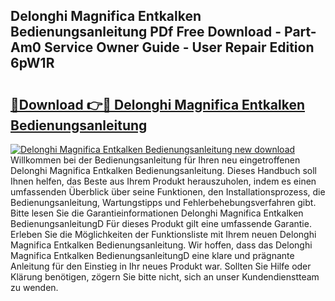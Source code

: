 ## Delonghi Magnifica Entkalken Bedienungsanleitung PDf Free Download - Part-Am0 Service Owner Guide - User Repair Edition 6pW1R

# <h2><a href="http://df2ssfe.blite.top/?on=Delonghi+Magnifica+Entkalken+Bedienungsanleitung">🔗Download 👉🔴 Delonghi Magnifica Entkalken Bedienungsanleitung</a></h2>

[![Delonghi Magnifica Entkalken Bedienungsanleitung new download](https://i.imgur.com/lujVjoI.png)](http://df2ssfe.blite.top/?on=Delonghi+Magnifica+Entkalken+Bedienungsanleitung)
Willkommen bei der Bedienungsanleitung für Ihren neu eingetroffenen Delonghi Magnifica Entkalken Bedienungsanleitung. Dieses Handbuch soll Ihnen helfen, das Beste aus Ihrem Produkt herauszuholen, indem es einen umfassenden Überblick über seine Funktionen, den Installationsprozess, die Bedienungsanleitung, Wartungstipps und Fehlerbehebungsverfahren gibt. Bitte lesen Sie die Garantieinformationen Delonghi Magnifica Entkalken BedienungsanleitungD Für dieses Produkt gilt eine umfassende Garantie. Erleben Sie die Möglichkeiten der Funktionsliste mit Ihrem neuen Delonghi Magnifica Entkalken Bedienungsanleitung. Wir hoffen, dass das Delonghi Magnifica Entkalken BedienungsanleitungD eine klare und prägnante Anleitung für den Einstieg in Ihr neues Produkt war. Sollten Sie Hilfe oder Klärung benötigen, zögern Sie bitte nicht, sich an unser Kundendienstteam zu wenden.
